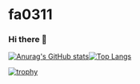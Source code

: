 # fa0311

### Hi there 👋

[![Anurag's GitHub stats](https://github-readme-stats.vercel.app/api?username=fa0311&count_private=true&show_icons=true)](https://github.com/anuraghazra/github-readme-stats)[![Top Langs](https://github-readme-stats.vercel.app/api/top-langs/?username=fa0311&layout=compact)](https://github.com/anuraghazra/github-readme-stats)

[![trophy](https://github-profile-trophy.vercel.app/?username=fa0311&rank=SECRET,SSS,SS,S,AAA,AA,A)](https://github.com/ryo-ma/github-profile-trophy)
